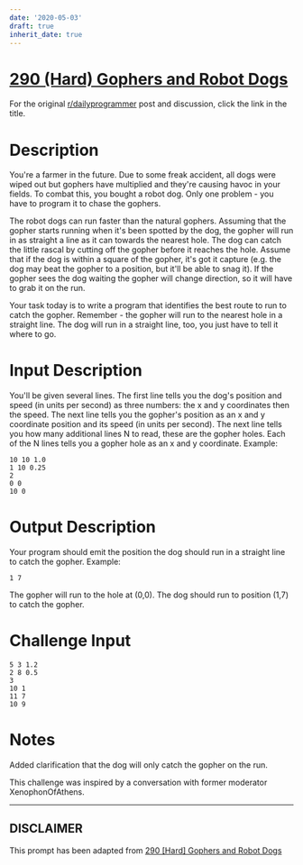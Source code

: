 ```yaml
---
date: '2020-05-03'
draft: true
inherit_date: true
---
```


# [290 (Hard) Gophers and Robot Dogs](https://www.reddit.com/r/dailyprogrammer/comments/5b5fc8/20161104_challenge_290_hard_gophers_and_robot_dogs/)

For the original [r/dailyprogrammer](https://www.reddit.com/r/dailyprogrammer/) post and discussion, click the link in the title.

# Description
You're a farmer in the future. Due to some freak accident, all dogs were wiped out but gophers have multiplied and they're causing havoc in your fields. To combat this, you bought a robot dog. Only one problem - you have to program it to chase the gophers. 

The robot dogs can run faster than the natural gophers. Assuming that the gopher starts running when it's been spotted by the dog, the gopher will run in as straight a line as it can towards the nearest hole. The dog can catch the little rascal by cutting off the gopher before it reaches the hole. Assume that if the dog is within a square of the gopher, it's got it capture (e.g. the dog may beat the gopher to a position, but it'll be able to snag it). If the gopher sees the dog waiting the gopher will change direction, so it will have to grab it on the run.

Your task today is to write a program that identifies the best route to run to catch the gopher. Remember - the gopher will run to the nearest hole in a straight line. The dog will run in a straight line, too, you just have to tell it where to go. 

# Input Description
You'll be given several lines. The first line tells you the dog's position and speed (in units per second) as three numbers: the x and y coordinates then the speed. The next line tells you the gopher's position as an x and y coordinate position and its speed (in units per second). The next line tells you how many additional lines N to read, these are the gopher holes. Each of the N lines tells you a gopher hole as an x and y coordinate. Example:


```
10 10 1.0
1 10 0.25
2
0 0
10 0
```
# Output Description
Your program should emit the position the dog should run in a straight line to catch the gopher. Example:


```
1 7
```
The gopher will run to the hole at (0,0). The dog should run to position (1,7) to catch the gopher. 

# Challenge Input

```
5 3 1.2
2 8 0.5
3
10 1
11 7
10 9
```
# Notes
Added clarification that the dog will only catch the gopher on the run. 

This challenge was inspired by a conversation with former moderator XenophonOfAthens.


----
## **DISCLAIMER**
This prompt has been adapted from [290 [Hard] Gophers and Robot Dogs](https://www.reddit.com/r/dailyprogrammer/comments/5b5fc8/20161104_challenge_290_hard_gophers_and_robot_dogs/
)
